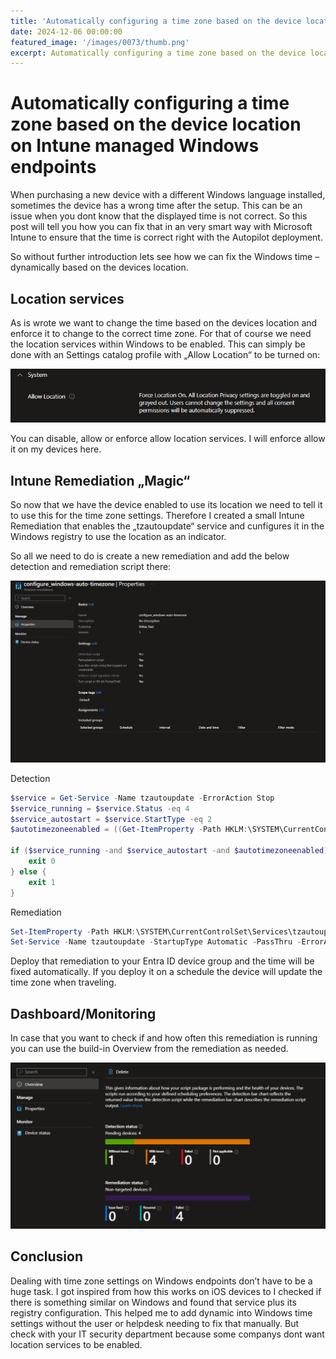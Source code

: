 ```yaml
---
title: 'Automatically configuring a time zone based on the device location on Intune managed Windows endpoints'
date: 2024-12-06 00:00:00
featured_image: '/images/0073/thumb.png'
excerpt: Automatically configuring a time zone based on the device location on Intune managed Windows endpoints
---
```


# Automatically configuring a time zone based on the device location on Intune managed Windows endpoints

When purchasing a new device with a different Windows language installed, sometimes the device has a wrong time after the setup. This can be an issue when you dont know that the displayed time is not correct. So this post will tell you how you can fix that in an very smart way with Microsoft Intune to ensure that the time is correct right with the Autopilot deployment.

So without further introduction lets see how we can fix the Windows time – dynamically based on the devices location.

## Location services
As is wrote we want to change the time based on the devices location and enforce it to change to the correct time zone. For that of course we need the location services within Windows to be enabled. This can simply be done with an Settings catalog profile with „Allow Location“ to be turned on:

![](/images/0073/1.png)

You can disable, allow or enforce allow location services. I will enforce allow it on my devices here.

## Intune Remediation „Magic“
So now that we have the device enabled to use its location we need to tell it to use this for the time zone settings. Therefore I created a small Intune Remediation that enables the „tzautoupdate“ service and cunfigures it in the Windows registry to use the location as an indicator.

So all we need to do is create a new remediation and add the below detection and remediation script there:

![](/images/0073/2.png)

Detection
```powershell
$service = Get-Service -Name tzautoupdate -ErrorAction Stop
$service_running = $service.Status -eq 4
$service_autostart = $service.StartType -eq 2
$autotimezoneenabled = ((Get-ItemProperty -Path HKLM:\SYSTEM\CurrentControlSet\Services\tzautoupdate).Start) -eq "3"

if ($service_running -and $service_autostart -and $autotimezoneenabled) {
    exit 0
} else {
    exit 1
}
```

Remediation
```powershell
Set-ItemProperty -Path HKLM:\SYSTEM\CurrentControlSet\Services\tzautoupdate -Name Start -Value "3"
Set-Service -Name tzautoupdate -StartupType Automatic -PassThru -ErrorAction Stop | Start-Service -ErrorAction Stop
```

Deploy that remediation to your Entra ID device group and the time will be fixed automatically. If you deploy it on a schedule the device will update the time zone when traveling.

## Dashboard/Monitoring
In case that you want to check if and how often this remediation is running you can use the build-in Overview from the remediation as needed.

![](/images/0073/3.png)

## Conclusion
Dealing with time zone settings on Windows endpoints don’t have to be a huge task. I got inspired from how this works on iOS devices to I checked if there is something similar on Windows and found that service plus its registry configuration. This helped me to add dynamic into Windows time settings without the user or helpdesk needing to fix that manually. But check with your IT security department because some companys dont want location services to be enabled.